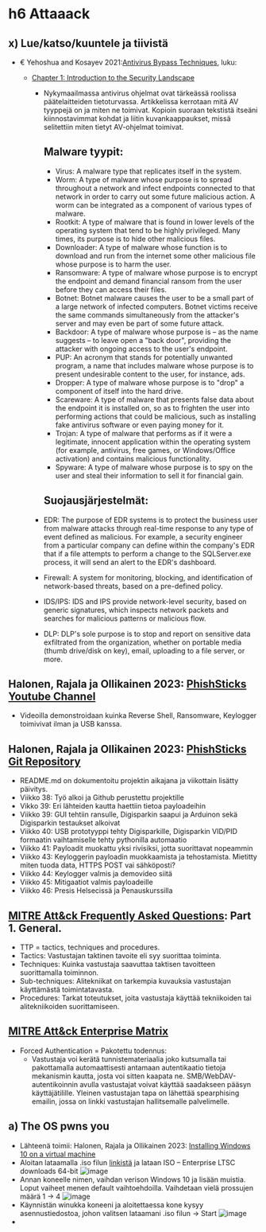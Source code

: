 # h6 Attaaack

## x) Lue/katso/kuuntele ja tiivistä

- € Yehoshua and Kosayev 2021:[Antivirus Bypass Techniques](https://www.oreilly.com/library/view/antivirus-bypass-techniques/9781801079747/), luku:
  - [Chapter 1: Introduction to the Security Landscape](https://www.oreilly.com/library/view/antivirus-bypass-techniques/9781801079747/B17257_01_Epub_AM.xhtml#_idParaDest-18)

    - Nykymaailmassa antivirus ohjelmat ovat tärkeässä roolissa päätelaitteiden tietoturvassa. Artikkelissa kerrotaan mitä AV tyyppejä on ja miten ne toimivat. Kopioin suoraan tekstistä itseäni kiinnostavimmat            kohdat ja liitin kuvankaappaukset, missä selitettiin miten tietyt AV-ohjelmat toimivat.

      ## Malware tyypit:
      - Virus: A malware type that replicates itself in the system.
      - Worm: A type of malware whose purpose is to spread throughout a network and infect endpoints connected to that network in order to carry out some future malicious action. A worm can be integrated as a                     component of various types of malware.
      - Rootkit: A type of malware that is found in lower levels of the operating system that tend to be highly privileged. Many times, its purpose is to hide other malicious files.
      - Downloader: A type of malware whose function is to download and run from the internet some other malicious file whose purpose is to harm the user.
      - Ransomware: A type of malware whose purpose is to encrypt the endpoint and demand financial ransom from the user before they can access their files.
      - Botnet: Botnet malware causes the user to be a small part of a large network of infected computers. Botnet victims receive the same commands simultaneously from the attacker's server and may even be part               of some future attack.
      - Backdoor: A type of malware whose purpose is – as the name suggests – to leave open a "back door", providing the attacker with ongoing access to the user's endpoint.
      - PUP: An acronym that stands for potentially unwanted program, a name that includes malware whose purpose is to present undesirable content to the user, for instance, ads.
      - Dropper: A type of malware whose purpose is to "drop" a component of itself into the hard drive.
      - Scareware: A type of malware that presents false data about the endpoint it is installed on, so as to frighten the user into performing actions that could be malicious, such as installing fake antivirus                        software or even paying money for it.
      - Trojan: A type of malware that performs as if it were a legitimate, innocent application within the operating system (for example, antivirus, free games, or Windows/Office activation) and contains                         malicious functionality.
      - Spyware: A type of malware whose purpose is to spy on the user and steal their information to sell it for financial gain.
    
      ## Suojausjärjestelmät:
    
     - EDR: The purpose of EDR systems is to protect the business user from malware attacks through real-time response to any type of event defined as malicious.
            For example, a security engineer from a particular company can define within the company's EDR that if a file attempts to perform a change to the SQLServer.exe process, it will send an alert to the               EDR's dashboard.

    - Firewall: A system for monitoring, blocking, and identification of network-based threats, based on a pre-defined policy.
    - IDS/IPS: IDS and IPS provide network-level security, based on generic signatures, which inspects network packets and searches for malicious patterns or malicious flow.
    - DLP: DLP's sole purpose is to stop and report on sensitive data exfiltrated from the organization, whether on portable media (thumb drive/disk on key), email, uploading to a file server, or more.


## Halonen, Rajala ja Ollikainen 2023: [PhishSticks Youtube Channel](https://www.youtube.com/@phishsticks_pentest/videos)

- Videoilla demonstroidaan kuinka Reverse Shell, Ransomware, Keylogger toimivivat ilman ja USB kanssa.

## Halonen, Rajala ja Ollikainen 2023: [PhishSticks Git Repository](https://github.com/therealhalonen/PhishSticks/)

- README.md on dokumentoitu projektin aikajana ja viikottain lisätty päivitys. 
- Viikko 38: Työ alkoi ja Github perustettu projektille
- Vikko 39: Eri lähteiden kautta haettiin tietoa payloadeihin
- Viikko 39: GUI tehtiin ransulle, Digisparkin saapui ja Arduinon sekä Digisparkin testaukset alkoivat
- Viikko 40: USB prototyyppi tehty Digisparkille, Digisparkin VID/PID formaatin vaihtamiselle tehty pythonilla automaatio 
- Viikko 41: Payloadit muokattu yksi rivisiksi, jotta suorittavat nopeammin
- Viikko 43: Keyloggerin payloadin muokkaamista ja tehostamista. Mietitty miten tuoda data, HTTPS POST vai sähköposti?
- Viikko 44: Keylogger valmis ja demovideo siitä
- Viikko 45: Mitigaatiot valmis payloadeille
- Viikko 46: Presis Helsecissä ja Penauskurssilla


## [MITRE Att&ck Frequently Asked Questions](https://attack.mitre.org/resources/faq/): Part 1. General.

- TTP = tactics, techniques and procedures.
- Tactics: Vastustajan taktinen tavoite eli syy suorittaa toiminta.
- Techniques: Kuinka vastustaja saavuttaa taktisen tavoitteen suorittamalla toiminnon.
- Sub-techniques: Alitekniikat on tarkempia kuvauksia vastustajan käyttämästä toimintatavasta.
- Procedures: Tarkat toteutukset, joita vastustaja käyttää tekniikoiden tai alitekniikoiden suorittamiseen. 


## [MITRE Att&ck Enterprise Matrix](https://attack.mitre.org/)

- Forced Authentication = Pakotettu todennus:
  - Vastustaja voi kerätä tunnistemateriaalia joko kutsumalla tai pakottamalla automaattisesti antamaan autentikaatio tietoja mekanismin kautta, josta voi sitten kaapata ne. SMB/WebDAV-autentikoinnin avulla          vastustajat voivat käyttää saadakseen pääsyn käyttäjätilille. Yleinen vastustajan tapa on lähettää spearphising emailin, jossa on linkki vastustajan hallitsemalle palvelimelle. 


## a) The OS pwns you

- Lähteenä toimii: Halonen, Rajala ja Ollikainen 2023: [Installing Windows 10 on a virtual machine](https://github.com/therealhalonen/PhishSticks/blob/master/notes/ollikainen/windows.md)
- Aloitan lataamalla .iso filun [linkistä](https://www.microsoft.com/en-us/evalcenter/download-windows-10-enterprise) ja lataan ISO – Enterprise LTSC downloads 64-bit
![image](https://github.com/ball1n/Tunkeutumistestaus/assets/117892213/6f8fdf17-dd9f-422f-8eb1-1486be6901c6)
- Annan koneelle nimen, vaihdan verison Windows 10 ja lisään muistia. Loput vaiheet menen default vaihtoehdoilla. Vaihdetaan vielä prossujen määrä 1 -> 4
![image](https://github.com/ball1n/Tunkeutumistestaus/assets/117892213/8dd08095-b7aa-44e1-ad36-b8e7cb1fd523)
- Käynnistän winukka koneeni ja aloitettaessa kone kysyy asennustiedostoa, johon valitsen lataamani .iso filun -> Start
![image](https://github.com/ball1n/Tunkeutumistestaus/assets/117892213/8f21832b-5192-4ce4-b729-5d447e1262ca)
- 




















